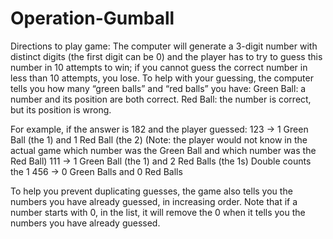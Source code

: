# Operation-Gumball

Directions to play game: 
The computer will generate a 3-digit number with distinct digits (the first digit can be 0) and the player has to try to guess this number in 10 attempts to win; if you cannot guess the correct number in less than 10 attempts, you lose. To help with your guessing, the computer tells you how many “green balls” and “red balls” you have:
Green Ball: a number and its position are both correct.
Red Ball: the number is correct, but its position is wrong.

For example, if the answer is 182 and the player guessed:
123 → 1 Green Ball (the 1) and 1 Red Ball (the 2) 
(Note: the player would not know in the actual game which number was the Green Ball and which number was the Red Ball)
111 → 1 Green Ball (the 1) and 2 Red Balls (the 1s)
Double counts the 1
456 → 0 Green Balls and 0 Red Balls

To help you prevent duplicating guesses, the game also tells you the numbers you have already guessed, in increasing order. Note that if a number starts with 0, in the list, it will remove the 0 when it tells you the numbers you have already guessed.

